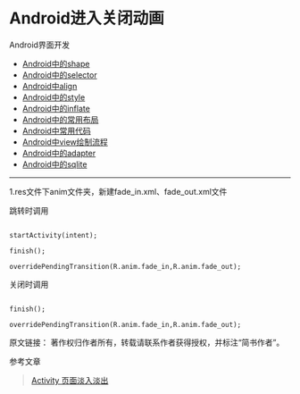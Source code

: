 Android进入关闭动画
==================================================


Android界面开发

- [Android中的shape](https://github.com/addcn/ideas/blob/master/android/notes/android-base-shape.md)
- [Android中的selector](https://github.com/addcn/ideas/blob/master/android/notes/android-base-selector.md)
- [Android中align](https://github.com/addcn/ideas/blob/master/android/notes/android-base-align.md)
- [Android中的style](https://github.com/addcn/ideas/blob/master/android/notes/android-base-style.md)
- [Android中的inflate](https://github.com/addcn/ideas/blob/master/android/notes/android-base-inflate.md)
- [Android中的常用布局](https://github.com/addcn/ideas/blob/master/android/notes/android-base-layout.md)
- [Android中常用代码](https://github.com/addcn/ideas/blob/master/android/notes/android-base-code.md)
- [Android中view绘制流程](https://github.com/addcn/ideas/blob/master/android/notes/android-base-view.md)
- [Android中的adapter](https://github.com/addcn/ideas/blob/master/android/notes/android-base-adapter.md)
- [Android中的sqlite](https://github.com/addcn/ideas/blob/master/android/notes/android-base-sqlite.md)

----------


1.res文件下anim文件夹，新建fade_in.xml、fade_out.xml文件



跳转时调用

```

startActivity(intent);

finish();

overridePendingTransition(R.anim.fade_in,R.anim.fade_out);

```


关闭时调用


```

finish();

overridePendingTransition(R.anim.fade_in,R.anim.fade_out);

```


原文链接：
著作权归作者所有，转载请联系作者获得授权，并标注“简书作者”。




参考文章

> [Activity 页面淡入淡出](http://www.jianshu.com/p/8e74e980bf03)





